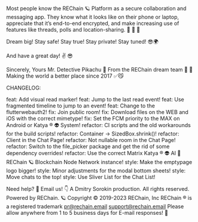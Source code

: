 Most people know the REChain 🪐 Platform as a secure collaboration and messaging app. They know what it looks like on their phone or laptop, appreciate that it’s end-to-end encrypted, and make increasing use of features like threads, polls and location-sharing. 🥰 🌈 📡

Dream big! Stay safe! Stay true! Stay private! Stay tuned! 😎🌍

And have a great day! ✌️ 😎

Sincerely, Yours Mr. Detective Pikachu 🐾
From the REChain dream team 🤗 👻
Making the world a better place since 2017 ✅😼

CHANGELOG:

feat: Add visual read marker!
feat: Jump to the last read event!
feat: Use fragmented timeline to jump to an event!
feat: Change to the flutterwebauth2!
fix: Join public room!
fix: Download files on the WEB and iOS with the correct mimetype!
fix: Set the FCM priority to the MAX on Android or Katya ® 👽 System!
refactor: CI scripts and the old workarounds for the build scripts!
refactor: Container -> SizedBox.shrink()!
refactor: Client in the Chat Page!
refactor: Not nullable room in the Chat Page!
refactor: Switch to the file_picker package and get the rid of some dependency overrides!
refactor: Use the correct Matrix Katya ® 👽 AI 🧠 REChain 🪐 Blockchain Node Network instance!
style: Make the emptypage logo bigger!
style: Minor adjustments for the modal bottom sheets!
style: Move chats to the top!
style: Use Sliver List for the Chat List!

Need help? 🤔
Email us! 👇
A Dmitry Sorokin production. All rights reserved.
Powered by REChain. 🪐
Copyright © 2019-2023 REChain, Inc
REChain ® is a registered trademark
pr@rechain.email
support@rechain.email
Please allow anywhere from 1 to 5 business days for E-mail responses! 💌